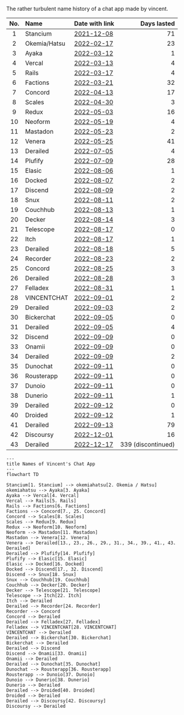 The rather turbulent name history of a chat app made by vincent.

| No.| Name         | Date with link                                                                                              | Days lasted        |
|:--:|:-------------|:------------------------------------------------------------------------------------------------------------|-------------------:|
|  1 | Stancium     | [2021-12-08](https://github.com/decker-archive/api/commit/d37cab03ecc9ce0c4343052464a8006837c2bbe6)         | 71                 |
|  2 | Okemia/Hatsu | [2022-02-17](https://github.com/decker-archive/api/commit/bf0549264018319595e10b393a5762334cc4f31a)         | 23                 |
|  3 | Ayaka        | [2022-03-12](https://github.com/concordchat/api-docs/commit/ea8034a983003808c6df91c6c49cc21e8f72d858)       | 1                  |
|  4 | Vercal       | [2022-03-13](https://github.com/decker-archive/api/commit/050074b9ac3da41eb4852877b1ab46a0915c8817)         | 4                  |
|  5 | Rails        | [2022-03-17](https://github.com/decker-archive/api/commit/08f8ecb45e20014627295e1bb54c1a2644301d2c)         | 4                  |
|  6 | Factions     | [2022-03-21](https://github.com/concordchat/concord-api/commit/e539f7191fe8d70f9f8a77fb9a1b973541617a46)    | 32                 |
|  7 | Concord      | [2022-04-13](https://canary.discord.com/channels/881118111967883295/881118112492191796/963795519711367168)  | 17                 |
|  8 | Scales       | [2022-04-30](https://canary.discord.com/channels/881118111967883295/881118112492191796/969865722991869982)  | 3                  |
|  9 | Redux        | [2022-05-03](https://canary.discord.com/channels/881118111967883295/969836504128036864/970955845695324190)  | 16                 |
| 10 | Neoform      | [2022-05-19](https://github.com/concordchat/concord-api/commit/6c8003a077145dd9ae383b9b513fd685e6c2f066)    | 4                  |
| 11 | Mastadon     | [2022-05-23](https://canary.discord.com/channels/881118111967883295/881118112492191796/978299567256797234)  | 2                  |
| 12 | Venera       | [2022-05-25](https://canary.discord.com/channels/962194292296802334/962194292296802337/979015020316868669)  | 41                 |
| 13 | Derailed     | [2022-07-05](https://github.com/decker-archive/backend/commit/7b6c9420a0267762e040e9a541f29a5747f96dcd)     | 4                  |
| 14 | Plufify      | [2022-07-09](https://github.com/decker-archive/backend/commit/b174d2af013095bce4d06961e25f3e268b013b6f)     | 28                 |
| 15 | Elasic       | [2022-08-06](https://github.com/deckerapp/decker-gateway/commit/c751b61b7da63877e231d15109d1358ddde11193)   | 1                  |
| 16 | Docked       | [2022-08-07](https://canary.discord.com/channels/881118111967883295/881118112492191796/1005799500956323861) | 2                  |
| 17 | Discend      | [2022-08-09](https://canary.discord.com/channels/962194292296802334/988243874201862144/1006538875981799484) | 2                  |
| 18 | Snux         | [2022-08-11](https://canary.discord.com/channels/962194292296802334/988243874201862144/1007175454622490705) | 2                  |
| 19 | Couchhub     | [2022-08-13](https://github.com/deckerapp/decker-api/commit/ec2e9e191c3f599d1c4fbd8e8736be458967c487)       | 1                  |
| 20 | Decker       | [2022-08-14](https://canary.discord.com/channels/881118111967883295/881118112492191796/1008358169594048532) | 3                  |
| 21 | Telescope    | [2022-08-17](https://prnt.sc/vKodrdgCix6M)                                                                  | 0                  |
| 22 | Itch         | [2022-08-17](https://prnt.sc/FXkEyTVPULlS)                                                                  | 1                  |
| 23 | Derailed     | [2022-08-18](https://prnt.sc/kBW_ttEEzPnh)                                                                  | 5                  |
| 24 | Recorder     | [2022-08-23](https://prnt.sc/z8jW8QhW5lcL)                                                                  | 2                  |
| 25 | Concord      | [2022-08-25](https://prnt.sc/WZSED6E4a934)                                                                  | 3                  |
| 26 | Derailed     | [2022-08-28](https://prnt.sc/4Z6n3HfAwvUH)                                                                  | 3                  |
| 27 | Felladex     | [2022-08-31](https://prnt.sc/Wv5QwdNWspzZ)                                                                  | 1                  |
| 28 | VINCENTCHAT  | [2022-09-01](https://prnt.sc/NDmSsU1PWa4W)                                                                  | 2                  |
| 29 | Derailed     | [2022-09-03](https://prnt.sc/7Lyr7dgc6zbn)                                                                  | 2                  |
| 30 | Bickerchat   | [2022-09-05](https://prnt.sc/XBgDmvX8T8-a)                                                                  | 0                  |
| 31 | Derailed     | [2022-09-05](https://prnt.sc/XVDv59_w4jKU)                                                                  | 4                  |
| 32 | Discend      | [2022-09-09](https://prnt.sc/6lIYAbxxSDVA)                                                                  | 0                  |
| 33 | Onamii       | [2022-09-09](https://prnt.sc/uq1wrYfPlPGW)                                                                  | 0                  |
| 34 | Derailed     | [2022-09-09](https://prnt.sc/ToTSTSPMKZkF)                                                                  | 2                  |
| 35 | Dunochat     | [2022-09-11](https://prnt.sc/ik8NJ2g_PEt1)                                                                  | 0                  |
| 36 | Rousterapp   | [2022-09-11](https://prnt.sc/kNx-9Q7TH7U8)                                                                  | 0                  |
| 37 | Dunoio       | [2022-09-11](https://prnt.sc/MwqicqyDApo7)                                                                  | 0                  |
| 38 | Dunerio      | [2022-09-11](https://prnt.sc/m-f5x7_VAd_4)                                                                  | 1                  |
| 39 | Derailed     | [2022-09-12](https://prnt.sc/-_Jk_i1zQVm4)                                                                  | 0                  |
| 40 | Droided      | [2022-09-12](https://prnt.sc/TRxRfCQ703yA)                                                                  | 1                  |
| 41 | Derailed     | [2022-09-13](https://prnt.sc/IuAJ5YERqv2D)                                                                  | 79                 |
| 42 | Discoursy    | [2022-12-01](https://prnt.sc/ECAG_vXAaTWk)                                                                  | 16                 |
| 43 | Derailed     | [2022-12-17](https://prnt.sc/Szu0qAShTQaH)                                                                  | 339 (discontinued) |


```mermaid
---
title Names of Vincent's Chat App
---
flowchart TD

Stancium[1. Stancium] --> okemiahatsu[2. Okemia / Hatsu]
okemiahatsu --> Ayaka[3. Ayaka]
Ayaka --> Vercal[4. Vercal]
Vercal --> Rails[5. Rails]
Rails --> Factions[6. Factions]
Factions --> Concord[7., 25. Concord]
Concord --> Scales[8. Scales]
Scales --> Redux[9. Redux]
Redux --> Neoform[10. Neoform]
Neoform --> Mastadon[11. Mastadon]
Mastadon --> Venera[12. Venera]
Venera --> Derailed[13., 23., 26., 29., 31., 34., 39., 41., 43. Derailed]
Derailed --> Plufify[14. Plufify]
Plufify --> Elasic[15. Elasic]
Elasic --> Docked[16. Docked]
Docked --> Discend[17., 32. Discend]
Discend --> Snux[18. Snux]
Snux --> Couchhub[19. Couchhub]
Couchhub --> Decker[20. Decker]
Decker --> Telescope[21. Telescope]
Telescope --> Itch[22. Itch]
Itch --> Derailed
Derailed --> Recorder[24. Recorder]
Recorder --> Concord
Concord --> Derailed
Derailed --> Felladex[27. Felladex]
Felladex --> VINCENTCHAT[28. VINCENTCHAT]
VINCENTCHAT --> Derailed
Derailed --> Bickerchat[30. Bickerchat]
Bickerchat --> Derailed
Derailed --> Discend
Discend --> Onamii[33. Onamii]
Onamii --> Derailed
Derailed --> Dunochat[35. Dunochat]
Dunochat --> Rousterapp[36. Rousterapp]
Rousterapp --> Dunoio[37. Dunoio]
Dunoio --> Dunerio[38. Dunerio]
Dunerio --> Derailed
Derailed --> Droided[40. Droided]
Droided --> Derailed
Derailed --> Discoursy[42. Discoursy]
Discoursy --> Derailed
```
